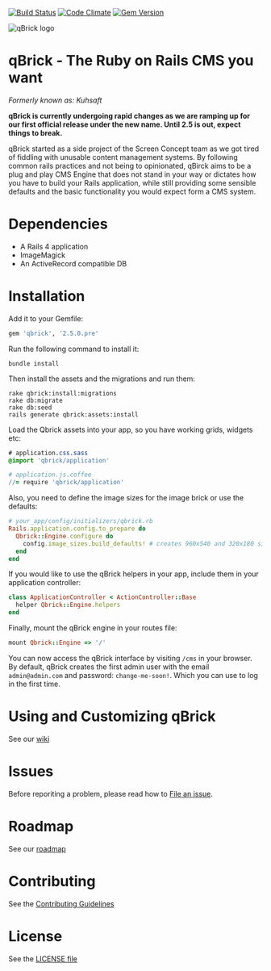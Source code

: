[![Build Status](https://travis-ci.org/screenconcept/qbrick.png)](https://travis-ci.org/screenconcept/qbrick)
[![Code Climate](https://codeclimate.com/github/screenconcept/qbrick.png)](https://codeclimate.com/github/screenconcept/qbrick)
[![Gem Version](https://badge.fury.io/rb/qbrick.png)](http://badge.fury.io/rb/qbrick)

![qBrick
logo](https://raw.githubusercontent.com/wiki/screenconcept/qbrick/logo.png)

# qBrick - The Ruby on Rails CMS you want

*Formerly known as: Kuhsaft*

**qBrick is currently undergoing rapid changes as we are ramping up for
our first official release under the new name. Until 2.5 is out, expect
things to break.**

qBrick started as a side project of the Screen Concept team as we got
tired of fiddling with unusable content management systems. By following
common rails practices and not being to opinionated, qBirck aims to be a
plug and play CMS Engine that does not stand in your way or dictates how you
have to build your Rails application, while still providing some
sensible defaults and the basic functionality you would expect form a
CMS system.

# Dependencies

* A Rails 4 application
* ImageMagick
* An ActiveRecord compatible DB

# Installation

Add it to your Gemfile:

```ruby
gem 'qbrick', '2.5.0.pre'
```

Run the following command to install it:

```console
bundle install
```

Then install the assets and the migrations and run them:

```console
rake qbrick:install:migrations
rake db:migrate
rake db:seed
rails generate qbrick:assets:install
```

Load the Qbrick assets into your app, so you have working grids, widgets etc:

```sass
# application.css.sass
@import 'qbrick/application'
```

```coffee
# application.js.coffee
//= require 'qbrick/application'
```

Also, you need to define the image sizes for the image brick or use
the defaults:

```ruby
# your_app/config/initializers/qbrick.rb
Rails.application.config.to_prepare do
  Qbrick::Engine.configure do
    config.image_sizes.build_defaults! # creates 960x540 and 320x180 sizes
  end
end
```

If you would like to use the qBrick helpers in your app, include them in
your application controller:

```ruby
class ApplicationController < ActionController::Base
  helper Qbrick::Engine.helpers
end
```

Finally, mount the qBrick engine in your routes file:

```ruby
mount Qbrick::Engine => '/'
```

You can now access the qBrick interface by visiting `/cms` in your
browser. By default, qBrick creates the first admin user with the
email `admin@admin.com` and password: `change-me-soon!`. Which you can
use to log in the first time.

# Using and Customizing qBrick
See our [wiki](https://github.com/screenconcept/qbrick/wiki)

# Issues

Before reporiting a problem, please read how to [File an
issue](CONTRIBUTING.md#file-an-issue).

# Roadmap
See our [roadmap](doc/ROADMAP.md)

# Contributing
See the [Contributing Guidelines](CONTRIBUTING.md)

# License

See the [LICENSE file](LICENSE)
